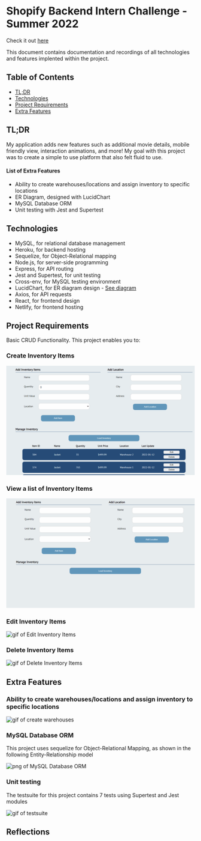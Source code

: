 # Shopify Backend Intern Challenge - Summer 2022

Check it out [here](https://shopify-backend-2022.netlify.app/)

This document contains documentation and recordings of all technologies and features implented within the project.

## Table of Contents

- [TL;DR](https://github.com/tylerami/shopify-2022#tldr)
- [Technologies](https://github.com/tylerami/shopify-2022#technologies)
- [Project Requirements](https://github.com/tylerami/shopify-2022#project-requirements)
- [Extra Features](https://github.com/tylerami/shopify-2022#extra-features)

## TL;DR

My application adds new features such as additional movie details, mobile friendly view, interaction animations, and more! My goal with this project was to create a simple to use platform that also felt fluid to use.

#### List of Extra Features

- Ability to create warehouses/locations and assign inventory to specific locations
- ER Diagram, designed with LucidChart
- MySQL Database ORM
- Unit testing with Jest and Supertest

## Technologies

- MySQL, for relational database management
- Heroku, for backend hosting
- Sequelize, for Object-Relational mapping
- Node.js, for server-side programming
- Express, for API routing
- Jest and Supertest, for unit testing
- Cross-env, for MySQL testing environment
- LucidChart, for ER diagram design - [See diagram](https://github.com/tylerami/shopify-2022/blob/master/static/ERDiagram.png)
- Axios, for API requests
- React, for frontend design
- Netlify, for frontend hosting

## Project Requirements

Basic CRUD Functionality. This project enables you to:

### Create Inventory Items

![gif of Create Inventory Items](https://github.com/tylerami/shopify-2022/blob/master/static/CreateItem.gif)

### View a list of Inventory Items

![gif of View a list of Inventory Items](https://github.com/tylerami/shopify-2022/blob/master/static/ViewItems.gif)

### Edit Inventory Items

![gif of Edit Inventory Items](https://github.com/tylerami/shopify-2022/static/EditItem.gif)

### Delete Inventory Items

![gif of Delete Inventory Items](https://github.com/tylerami/shopify-2022/static/DeleteItem.gif)

## Extra Features

### Ability to create warehouses/locations and assign inventory to specific locations

![gif of create warehouses](https://github.com/tylerami/shopify-2022/static/CreateLocation.gif)

### MySQL Database ORM

This project uses sequelize for Object-Relational Mapping, as shown in the following Entity-Relationship model

![png of MySQL Database ORM](https://github.com/tylerami/shopify-2022/static/ERDiagram.png)

### Unit testing

The testsuite for this project contains 7 tests using Supertest and Jest modules

![gif of testsuite](https://github.com/tylerami/shopify-2022/static/tests.gif)

## Reflections
